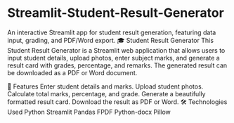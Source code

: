 # Streamlit-Student-Result-Generator
An interactive Streamlit app for student result generation, featuring data input, grading, and PDF/Word export.
🎓 Student Result Generator
This Student Result Generator is a Streamlit web application that allows users to input student details, upload photos, enter subject marks, and generate a result card with grades, percentage, and remarks. The generated result can be downloaded as a PDF or Word document.

🚀 Features
Enter student details and marks.
Upload student photos.
Calculate total marks, percentage, and grade.
Generate a beautifully formatted result card.
Download the result as PDF or Word.
🛠️ Technologies Used
Python
Streamlit
Pandas
FPDF
Python-docx
Pillow
